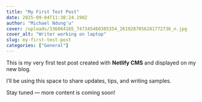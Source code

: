 ```yaml
---
title: "My First Test Post"
date: 2025-09-04T11:38:24.190Z
author: "Michael Ndung'u"
cover: /uploads/336864165_747345460305354_2619287056281772736_n.jpg
cover_alt: "Writer working on laptop"
slug: my-first-test-post
categories: ["General"]
---
```


This is my very first test post created with **Netlify CMS** and displayed on my new blog.  

I’ll be using this space to share updates, tips, and writing samples.  

Stay tuned — more content is coming soon!
